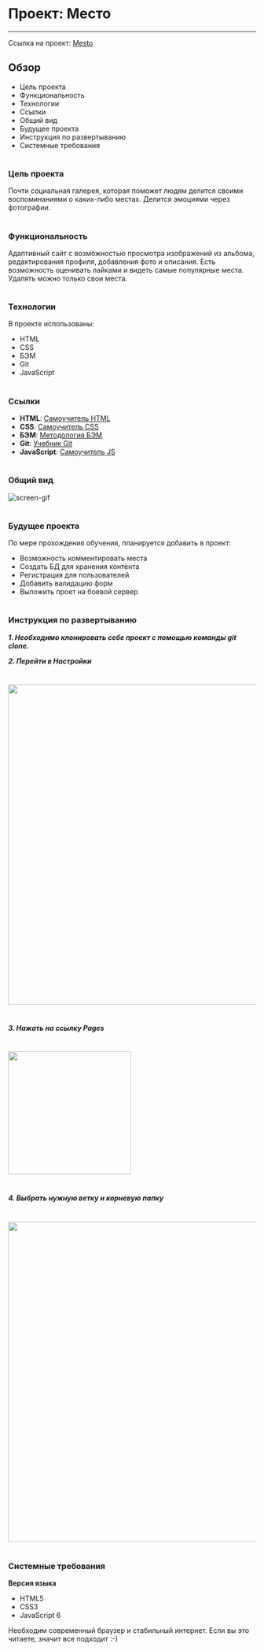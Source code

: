 # Проект: Место
---
Ссылка на проект: [Mesto](https://alexeynewdeveloper.github.io/gh-pages-mesto/index.html)

## Обзор

- Цель проекта
- Функциональность
- Технологии
- Ссылки
- Общий вид
- Будущее проекта
- Инструкция по развертыванию
- Системные требования

# 
### Цель проекта

Почти социальная галерея, которая поможет людям делится своими воспоминаниями о каких-либо местах. Делится эмоциями через фотографии.

#
### Функциональность

Адаптивный сайт с возможностью просмотра изображений из альбома, редактирования профиля, добавления фото и описания. 
Есть возможность оценивать лайками и видеть самые популярные места. Удалять можно только свои места.

#
### Технологии

В проекте использованы: 
+ HTML
+ CSS
+ БЭМ
+ Git
+ JavaScript

#
### Ссылки

+ **HTML**: [Самоучитель HTML](http://htmlbook.ru)
+ **CSS**: [Самоучитель CSS](https://www.schoolsw3.com/css)
+ **БЭМ**: [Методология БЭМ](https://ru.bem.info/methodology/)
+ **Git**: [Учебник Git](https://git-scm.com/book/ru/v2)
+ **JavaScript**: [Самоучитель JS](https://learn.javascript.ru/)

#
### Общий вид

![screen-gif](./Mesto-gif.gif)

#
### Будущее проекта

По мере прохождения обучения, планируется добавить в проект:
+ Возможность комментировать места
+ Создать БД для хранения контента
+ Регистрация для пользователей
+ Добавить валидацию форм
+ Выложить проет на боевой сервер

#
### Инструкция по развертыванию

**_1. Необходимо клонировать себе проект с помощью команды git clone._** 

**_2. Перейти в Настройки_** 
  #
  <img src="https://github.com/AlexeyNewDeveloper/IMGs/blob/main/Deploy_%D0%BD%D0%B0_%D0%93%D0%A5_pages/SettingsGH.png" width="650px"></img>
  #
**_3. Нажать на ссылку Pages_**
  #
  <img src="https://github.com/AlexeyNewDeveloper/IMGs/blob/main/Deploy_%D0%BD%D0%B0_%D0%93%D0%A5_pages/LinkToPages.png" width="250px"></img>
  #
**_4. Выбрать нужную ветку и корневую папку_**
  #
  <img src="https://github.com/AlexeyNewDeveloper/IMGs/blob/main/Deploy_%D0%BD%D0%B0_%D0%93%D0%A5_pages/SelectBranch.png" width="650px"></img>
   
#   
### Системные требования

  **Версия языка**
  + HTML5
  + CSS3
  + JavaScript 6 

Необходим современный браузер и стабильный интернет. Если вы это читаете, значит все подходит :-)
